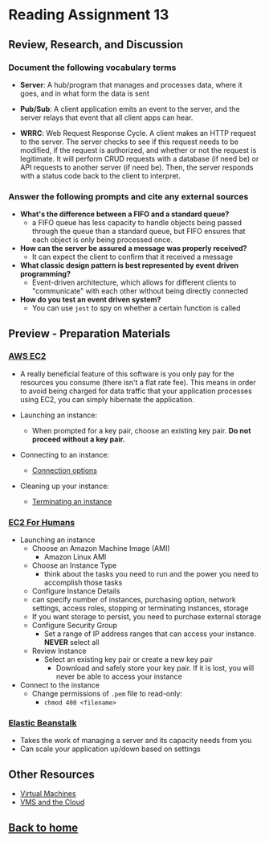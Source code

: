 # Reading Assignment 13

## Review, Research, and Discussion

### Document the following vocabulary terms

- **Server**: A hub/program that manages and processes data, where it goes, and in what form the data is sent

- **Pub/Sub**: A client application emits an event to the server, and the server relays that event that all client apps can hear.

- **WRRC**: Web Request Response Cycle. A client makes an HTTP request to the server. The server checks to see if this request needs to be modified, if the request is authorized, and whether or not the request is legitimate. It will perform CRUD requests with a database (if need be) or API requests to another server (if need be). Then, the server responds with a status code back to the client to interpret.

### Answer the following prompts and cite any external sources

- **What's the difference between a FIFO and a standard queue?**
  - a FIFO queue has less capacity to handle objects being passed through the queue than a standard queue, but FIFO ensures that each object is only being processed once.
- **How can the server be assured a message was properly received?**
  - It can expect the client to confirm that it received a message
- **What classic design pattern is best represented by event driven programming?**
  - Event-driven architecture, which allows for different clients to "communicate" with each other without being directly connected
- **How do you test an event driven system?**
  - You can use `jest` to spy on whether a certain function is called

## Preview - Preparation Materials

### [AWS EC2](https://aws.amazon.com/ec2/?ec2-whats-new.sort-by=item.additionalFields.postDateTime&ec2-whats-new.sort-order=desc)

- A really beneficial feature of this software is you only pay for the resources you consume (there isn't a flat rate fee). This means in order to avoid being charged for data traffic that your application processes using EC2, you can simply hibernate the application.

- Launching an instance:
  - When prompted for a key pair, choose an existing key pair. **Do not proceed without a key pair.**
- Connecting to an instance:
  - [Connection options](https://docs.aws.amazon.com/AWSEC2/latest/UserGuide/AccessingInstances.html)
- Cleaning up your instance:
  - [Terminating an instance](https://docs.aws.amazon.com/AWSEC2/latest/UserGuide/EC2_GetStarted.html#ec2-clean-up-your-instance)

### [EC2 For Humans](https://www.youtube.com/watch?v=lZMkgOMYYIg)

- Launching an instance
  - Choose an Amazon Machine Image (AMI)
    - Amazon Linux AMI
  - Choose an Instance Type
    - think about the tasks you need to run and the power you need to accomplish those tasks
  - Configure Instance Details
   - can specify number of instances, purchasing option, network settings, access roles, stopping or terminating instances, storage
   - If you want storage to persist, you need to purchase external storage
  - Configure Security Group
    - Set a range of IP address ranges that can access your instance. **NEVER** select all
  - Review Instance
    - Select an existing key pair or create a new key pair
      - Download and safely store your key pair. If it is lost, you will never be able to access your instance
- Connect to the instance
  - Change permissions of `.pem` file to read-only:
    - `chmod 400 <filename>`

### [Elastic Beanstalk](https://www.youtube.com/watch?v=SrwxAScdyT0)

- Takes the work of managing a server and its capacity needs from you
- Can scale your application up/down based on settings

## Other Resources

- [Virtual Machines]()
- [VMS and the Cloud]()

## [Back to home](https://dcalhoun286.github.io/reading-notes/)
